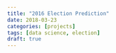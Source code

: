 ```yaml
---
title: "2016 Election Prediction"
date: 2018-03-23
categories: [projects]
tags: [data science, election]
draft: true
---
```

